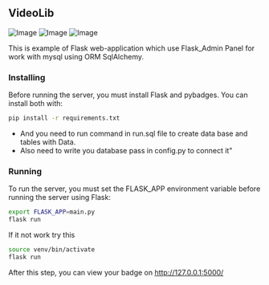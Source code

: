 ## VideoLib 
![Image](https://miro.medium.com/max/640/1*XzIRJGujfqAiOV2EIQgR_Q.png)
![Image](https://encrypted-tbn0.gstatic.com/images?q=tbn%3AANd9GcRgb3aQO8jjXhwH1vs0l0kOWv-ZawfM3awKsUV6t7-Oi7tABkOf&usqp=CAU)
![Image](https://upload.wikimedia.org/wikipedia/ru/d/d3/Mysql.png)

This is example of Flask web-application which use Flask_Admin Panel for work with mysql using ORM SqlAlchemy.

### Installing

Before running the server, you must install Flask and pybadges. You can install both with:

```sh
pip install -r requirements.txt
```

* And you need to run command in run.sql file to create data base and tables with Data.
* Also need to write you database pass in config.py to connect it"
### Running

To run the server, you must set the FLASK_APP environment variable before running the server using Flask:

```sh
export FLASK_APP=main.py
flask run
```

If it not work try this

```sh
source venv/bin/activate
flask run
```


After this step, you can view your badge on http://127.0.0.1:5000/